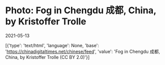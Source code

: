 # Photo: Fog in Chengdu 成都, China, by Kristoffer Trolle

2021-05-13

[{'type': 'text/html', 'language': None, 'base': 'https://chinadigitaltimes.net/chinese/feed', 'value': 'Fog in Chengdu 成都, China, by Kristoffer Trolle  (CC BY 2.0)'}]